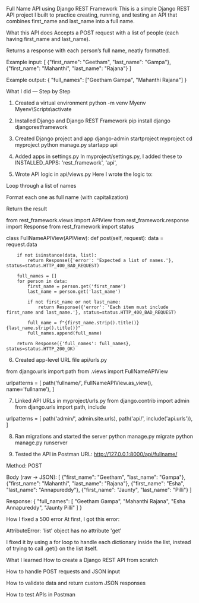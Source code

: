 Full Name API using Django REST Framework
This is a simple Django REST API project I built to practice creating, running, and testing an API that combines first_name and last_name into a full name.

What this API does
Accepts a POST request with a list of people (each having first_name and last_name).

Returns a response with each person’s full name, neatly formatted.

Example input:
[
  {"first_name": "Geetham", "last_name": "Gampa"},
  {"first_name": "Mahanthi", "last_name": "Rajana"}
]


Example output:
{
  "full_names": ["Geetham Gampa", "Mahanthi Rajana"]
}

What I did — Step by Step

1. Created a virtual environment
python -m venv Myenv
Myenv\Scripts\activate  

2. Installed Django and Django REST Framework
pip install django djangorestframework


 3. Created Django project and app
 django-admin startproject myproject
cd myproject
python manage.py startapp api

4. Added apps in settings.py
In myproject/settings.py, I added these to INSTALLED_APPS:
'rest_framework',
'api',

5. Wrote API logic in api/views.py
Here I wrote the logic to:

Loop through a list of names

Format each one as full name (with capitalization)

Return the result

from rest_framework.views import APIView
from rest_framework.response import Response
from rest_framework import status

class FullNameAPIView(APIView):
    def post(self, request):
        data = request.data

        if not isinstance(data, list):
            return Response({'error': 'Expected a list of names.'}, status=status.HTTP_400_BAD_REQUEST)

        full_names = []
        for person in data:
            first_name = person.get('first_name')
            last_name = person.get('last_name')

            if not first_name or not last_name:
                return Response({'error': 'Each item must include first_name and last_name.'}, status=status.HTTP_400_BAD_REQUEST)

            full_name = f"{first_name.strip().title()} {last_name.strip().title()}"
            full_names.append(full_name)

        return Response({'full_names': full_names}, status=status.HTTP_200_OK)


6. Created app-level URL file api/urls.py

from django.urls import path
from .views import FullNameAPIView

urlpatterns = [
    path('fullname/', FullNameAPIView.as_view(), name='fullname'),
]


7. Linked API URLs in myproject/urls.py
from django.contrib import admin
from django.urls import path, include

urlpatterns = [
    path('admin/', admin.site.urls),
    path('api/', include('api.urls')),
]


 8. Ran migrations and started the server
 python manage.py migrate
python manage.py runserver


9. Tested the API in Postman
URL:
http://127.0.0.1:8000/api/fullname/


Method:
POST

Body (raw → JSON):
[
  {"first_name": "Geetham", "last_name": "Gampa"},
  {"first_name": "Mahanthi", "last_name": "Rajana"},
  {"first_name": "Esha", "last_name": "Annapureddy"},
  {"first_name": "Jaunty", "last_name": "Pilli"}
]

Response:
{
  "full_names": [
    "Geetham Gampa",
    "Mahanthi Rajana",
    "Esha Annapureddy",
    "Jaunty Pilli"
  ]
}

How I fixed a 500 error
At first, I got this error:

AttributeError: 'list' object has no attribute 'get'

I fixed it by using a for loop to handle each dictionary inside the list, instead of trying to call .get() on the list itself.

What I learned
How to create a Django REST API from scratch

How to handle POST requests and JSON input

How to validate data and return custom JSON responses

How to test APIs in Postman
